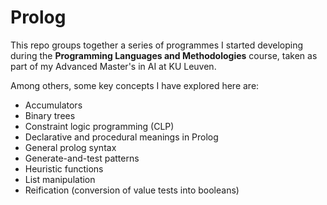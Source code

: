 # Prolog

This repo groups together a series of programmes I started developing during the **Programming Languages and Methodologies** course, 
taken as part of my Advanced Master's in AI at KU Leuven.

Among others, some key concepts I have explored here are:

- Accumulators
- Binary trees
- Constraint logic programming (CLP)
- Declarative and procedural meanings in Prolog
- General prolog syntax
- Generate-and-test patterns
- Heuristic functions
- List manipulation
- Reification (conversion of value tests into booleans)
